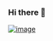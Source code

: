 ### Hi there 👋

[![image](https://www.codewars.com/users/Seveneleven/badges/large)](https://www.codewars.com/users/Seveneleven)
